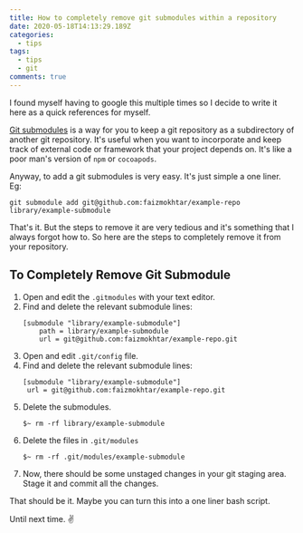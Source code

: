```yaml
---
title: How to completely remove git submodules within a repository
date: 2020-05-18T14:13:29.189Z
categories:
  - tips
tags:
  - tips
  - git
comments: true
---
```

I found myself having to google this multiple times so I decide to write it here as a quick references for myself.

[Git submodules][1] is a way for you to keep a git repository as a subdirectory of another git repository. It's useful when you want to incorporate and keep track of external code or framework that your project depends on. It's like a poor man's version of `npm` or `cocoapods`.

Anyway, to add a git submodules is very easy. It's just simple a one liner. Eg:

```bash/shell
git submodule add git@github.com:faizmokhtar/example-repo library/example-submodule
```

That's it. But the steps to remove it are very tedious and it's something that I always forgot how to. So here are the steps to completely remove it from your repository.

## To Completely Remove Git Submodule

1. Open and edit the `.gitmodules` with your text editor.
2. Find and delete the relevant submodule lines:
   ```git
   [submodule "library/example-submodule"]
       path = library/example-submodule
       url = git@github.com:faizmokhtar/example-repo.git
   ```
3. Open and edit `.git/config` file.
4. Find and delete the relevant submodule lines:
   ```git
   [submodule "library/example-submodule"]
	url = git@github.com:faizmokhtar/example-repo.git
   ```
5. Delete the submodules.
   ```bash/shell
   $~ rm -rf library/example-submodule
   ```
6. Delete the files in `.git/modules`
   ```bash/shell
   $~ rm -rf .git/modules/example-submodule
   ```
7. Now, there should be some unstaged changes in your git staging area. Stage it and commit all the changes.

That should be it. Maybe you can turn this into a one liner bash script. 

Until next time. ✌️


[1]:https://github.blog/2016-02-01-working-with-submodules/
